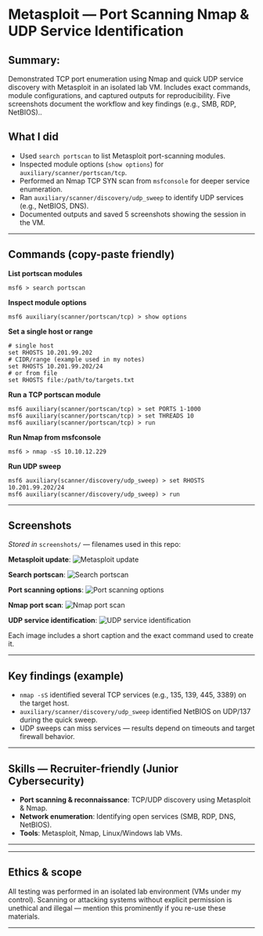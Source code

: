 # Metasploit — Port Scanning Nmap & UDP Service Identification

## Summary:

Demonstrated TCP port enumeration using Nmap and quick UDP service discovery with Metasploit in an isolated lab VM.
Includes exact commands, module configurations, and captured outputs for reproducibility.
Five screenshots document the workflow and key findings (e.g., SMB, RDP, NetBIOS)..

## What I did

* Used `search portscan` to list Metasploit port-scanning modules.
* Inspected module options (`show options`) for `auxiliary/scanner/portscan/tcp`.
* Performed an Nmap TCP SYN scan from `msfconsole` for deeper service enumeration.
* Ran `auxiliary/scanner/discovery/udp_sweep` to identify UDP services (e.g., NetBIOS, DNS).
* Documented outputs and saved 5 screenshots showing the session in the VM.

---

## Commands (copy-paste friendly)

**List portscan modules**

```text
msf6 > search portscan
```

**Inspect module options**

```text
msf6 auxiliary(scanner/portscan/tcp) > show options
```

**Set a single host or range**

```text
# single host
set RHOSTS 10.201.99.202
# CIDR/range (example used in my notes)
set RHOSTS 10.201.99.202/24
# or from file
set RHOSTS file:/path/to/targets.txt
```

**Run a TCP portscan module**

```text
msf6 auxiliary(scanner/portscan/tcp) > set PORTS 1-1000
msf6 auxiliary(scanner/portscan/tcp) > set THREADS 10
msf6 auxiliary(scanner/portscan/tcp) > run
```

**Run Nmap from msfconsole**

```text
msf6 > nmap -sS 10.10.12.229
```

**Run UDP sweep**

```text
msf6 auxiliary(scanner/discovery/udp_sweep) > set RHOSTS 10.201.99.202/24
msf6 auxiliary(scanner/discovery/udp_sweep) > run
```

---

## Screenshots

*Stored in* `screenshots/` — filenames used in this repo:

**Metasploit update**:
![Metasploit update](Metasploit/Metasploit%20update.PNG)

**Search portscan**:
![Search portscan](Metasploit/Search%20portscan.PNG)

**Port scanning options**:
![Port scanning options](Metasploit/Port%20scanning%20options.PNG)

**Nmap port scan**:
![Nmap port scan](Metasploit/Nmap%20port%20scan.PNG)

**UDP service identification**:
![UDP service identification](Metasploit/UDP%20service%20identification.PNG)

Each image includes a short caption and the exact command used to create it.

---

## Key findings (example)

* `nmap -sS` identified several TCP services (e.g., 135, 139, 445, 3389) on the target host.
* `auxiliary/scanner/discovery/udp_sweep` identified NetBIOS on UDP/137 during the quick sweep.
* UDP sweeps can miss services — results depend on timeouts and target firewall behavior.

---

## Skills — Recruiter-friendly (Junior Cybersecurity)

* **Port scanning & reconnaissance**: TCP/UDP discovery using Metasploit & Nmap.
* **Network enumeration**: Identifying open services (SMB, RDP, DNS, NetBIOS).
* **Tools**: Metasploit, Nmap, Linux/Windows lab VMs.
---

---

## Ethics & scope

All testing was performed in an isolated lab environment (VMs under my control). Scanning or attacking systems without explicit permission is unethical and illegal — mention this prominently if you re-use these materials.

---
